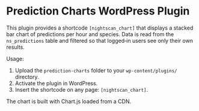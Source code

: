# Prediction Charts WordPress Plugin

This plugin provides a shortcode `[nightscan_chart]` that displays a stacked bar chart of predictions per hour and species. Data is read from the `ns_predictions` table and filtered so that logged‑in users see only their own results.

Usage:
1. Upload the `prediction-charts` folder to your `wp-content/plugins/` directory.
2. Activate the plugin in WordPress.
3. Insert the shortcode on any page: `[nightscan_chart]`.

The chart is built with Chart.js loaded from a CDN.
